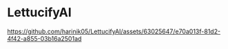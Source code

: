 # LettucifyAI





https://github.com/harinik05/LettucifyAI/assets/63025647/e70a013f-81d2-4f42-a855-03b16a2501ad

